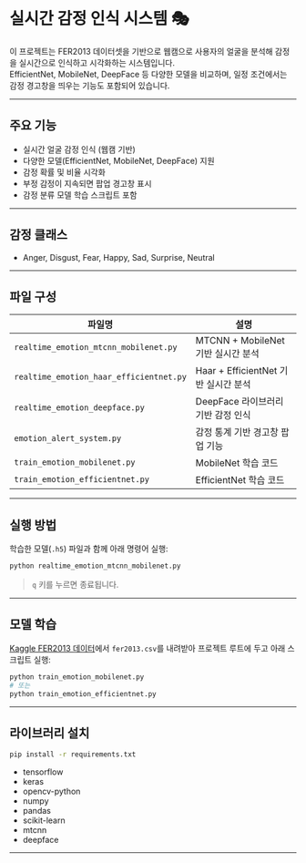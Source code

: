 # 실시간 감정 인식 시스템 🎭

이 프로젝트는 FER2013 데이터셋을 기반으로 웹캠으로 사용자의 얼굴을 분석해 감정을 실시간으로 인식하고 시각화하는 시스템입니다.  
EfficientNet, MobileNet, DeepFace 등 다양한 모델을 비교하며, 일정 조건에서는 감정 경고창을 띄우는 기능도 포함되어 있습니다.

---

## 주요 기능

- 실시간 얼굴 감정 인식 (웹캠 기반)
- 다양한 모델(EfficientNet, MobileNet, DeepFace) 지원
- 감정 확률 및 비율 시각화
- 부정 감정이 지속되면 팝업 경고창 표시
- 감정 분류 모델 학습 스크립트 포함

---

## 감정 클래스

- Anger, Disgust, Fear, Happy, Sad, Surprise, Neutral

---

## 파일 구성

| 파일명 | 설명 |
|--------|------|
| `realtime_emotion_mtcnn_mobilenet.py` | MTCNN + MobileNet 기반 실시간 분석 |
| `realtime_emotion_haar_efficientnet.py` | Haar + EfficientNet 기반 실시간 분석 |
| `realtime_emotion_deepface.py` | DeepFace 라이브러리 기반 감정 인식 |
| `emotion_alert_system.py` | 감정 통계 기반 경고창 팝업 기능 |
| `train_emotion_mobilenet.py` | MobileNet 학습 코드 |
| `train_emotion_efficientnet.py` | EfficientNet 학습 코드 |

---

## 실행 방법

학습한 모델(`.h5`) 파일과 함께 아래 명령어 실행:

```bash
python realtime_emotion_mtcnn_mobilenet.py
```

> `q` 키를 누르면 종료됩니다.

---

## 모델 학습

[Kaggle FER2013 데이터](https://www.kaggle.com/datasets/msambare/fer2013)에서 `fer2013.csv`를 내려받아 프로젝트 루트에 두고 아래 스크립트 실행:

```bash
python train_emotion_mobilenet.py
# 또는
python train_emotion_efficientnet.py
```

---

## 라이브러리 설치

```bash
pip install -r requirements.txt
```

- tensorflow  
- keras  
- opencv-python  
- numpy  
- pandas  
- scikit-learn  
- mtcnn  
- deepface  

---

